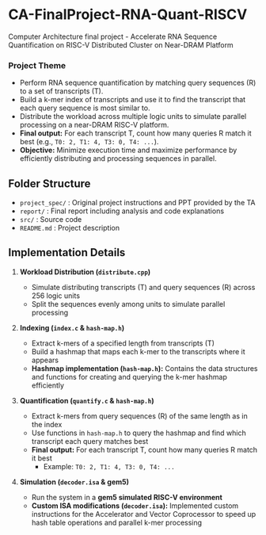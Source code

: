 # CA-FinalProject-RNA-Quant-RISCV
Computer Architecture final project - Accelerate RNA Sequence Quantification on RISC-V Distributed Cluster on Near-DRAM Platform

### Project Theme
- Perform RNA sequence quantification by matching query sequences (R) to a set of transcripts (T).
- Build a k-mer index of transcripts and use it to find the transcript that each query sequence is most similar to.
- Distribute the workload across multiple logic units to simulate parallel processing on a near-DRAM RISC-V platform.
- **Final output:** For each transcript T, count how many queries R match it best (e.g., `T0: 2, T1: 4, T3: 0, T4: ...`).
- **Objective:** Minimize execution time and maximize performance by efficiently distributing and processing sequences in parallel.

## Folder Structure
- `project_spec/` : Original project instructions and PPT provided by the TA
- `report/` : Final report including analysis and code explanations
- `src/` : Source code
- `README.md` : Project description

## Implementation Details
1. **Workload Distribution (`distribute.cpp`)**
   - Simulate distributing transcripts (T) and query sequences (R) across 256 logic units
   - Split the sequences evenly among units to simulate parallel processing

2. **Indexing (`index.c` & `hash-map.h`)**
   - Extract k-mers of a specified length from transcripts (T)
   - Build a hashmap that maps each k-mer to the transcripts where it appears
   - **Hashmap implementation (`hash-map.h`):** Contains the data structures and functions for creating and querying the k-mer hashmap efficiently

3. **Quantification (`quantify.c` & `hash-map.h`)**
   - Extract k-mers from query sequences (R) of the same length as in the index
   - Use functions in `hash-map.h` to query the hashmap and find which transcript each query matches best
   - **Final output:** For each transcript T, count how many queries R match it best  
     - Example: `T0: 2, T1: 4, T3: 0, T4: ...`

4. **Simulation (`decoder.isa` & gem5)**
   - Run the system in a **gem5 simulated RISC-V environment**
   - **Custom ISA modifications (`decoder.isa`):** Implemented custom instructions for the Accelerator and Vector Coprocessor to speed up hash table operations and parallel k-mer processing
